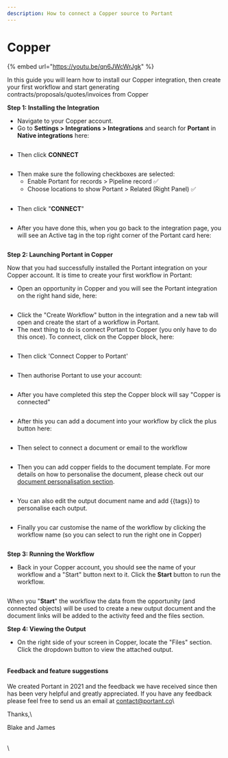 ```yaml
---
description: How to connect a Copper source to Portant
---
```


# Copper



{% embed url="https://youtu.be/qn6JWcWrJgk" %}

In this guide you will learn how to install our Copper integration, then create your first workflow and start generating contracts/proposals/quotes/invoices from Copper

**Step 1: Installing the Integration**

* Navigate to your Copper account.
* Go to **Settings > Integrations > Integrations** and search for **Portant** in **Native integrations** here:

<figure><img src="../../.gitbook/assets/pika-1712758093346-1x.png" alt=""><figcaption></figcaption></figure>

* Then click **CONNECT**

<figure><img src="../../.gitbook/assets/pika-1712758274250-1x.png" alt=""><figcaption></figcaption></figure>

* Then make sure the following checkboxes are selected:
  * Enable Portant for records > Pipeline record  ✅
  * Choose locations to show Portant > Related (Right Panel)  ✅

<figure><img src="../../.gitbook/assets/pika-1712758352576-1x.png" alt=""><figcaption></figcaption></figure>

* Then click "**CONNECT**"

<figure><img src="../../.gitbook/assets/pika-1712758542583-1x.png" alt=""><figcaption></figcaption></figure>

* After you have done this, when you go back to the integration page, you will see an Active tag in the top right corner of the Portant card here:

<figure><img src="../../.gitbook/assets/pika-1712758661658-1x.png" alt=""><figcaption></figcaption></figure>

**Step 2: Launching Portant in Copper**

Now that you had successfully installed the Portant integration on your Copper account. It is time to create your first workflow in Portant:

* Open an opportunity in Copper and you will see the Portant integration on the right hand side, here:

<figure><img src="../../.gitbook/assets/pika-1712759446337-1x.png" alt=""><figcaption></figcaption></figure>

* Click the "Create Workflow" button in the integration and a new tab will open and create the start of a workflow in Portant.
* The next thing to do is connect Portant to Copper (you only have to do this once). To connect, click on the Copper block, here:

<figure><img src="../../.gitbook/assets/pika-1712762076480-1x.png" alt=""><figcaption></figcaption></figure>

* Then click 'Connect Copper to Portant'

<figure><img src="../../.gitbook/assets/pika-1712762106446-1x.png" alt=""><figcaption></figcaption></figure>

* Then authorise Portant to use your account:&#x20;

<figure><img src="../../.gitbook/assets/pika-1712762139663-1x.png" alt=""><figcaption></figcaption></figure>

* After you have completed this step the Copper block will say "Copper is connected"

<figure><img src="../../.gitbook/assets/pika-1712762164899-1x.png" alt=""><figcaption></figcaption></figure>

* After this you can add a document into your workflow by click the plus button here:

<figure><img src="../../.gitbook/assets/pika-1712762786889-1x.png" alt=""><figcaption></figcaption></figure>

* Then select to connect a document or email to the workflow

<figure><img src="../../.gitbook/assets/pika-1712762858949-1x.png" alt=""><figcaption></figcaption></figure>

* Then you can add copper fields to the document template. For more details on how to personalise the document, please check out our [document personalisation section](broken-reference).

<figure><img src="../../.gitbook/assets/pika-1712762910280-1x.png" alt=""><figcaption></figcaption></figure>

* You can also edit the output document name and add \{{tags\}} to personalise each output.

<figure><img src="../../.gitbook/assets/pika-1712772601345-1x.png" alt=""><figcaption></figcaption></figure>

* Finally you car customise the name of the workflow by clicking the workflow name (so you can select to run the right one in Copper)

<figure><img src="../../.gitbook/assets/pika-1712762968949-1x.png" alt=""><figcaption></figcaption></figure>

**Step 3: Running the Workflow**

* Back in your Copper account, you should see the name of your workflow and a "Start" button next to it. Click the **Start** button to run the workflow.

<figure><img src="../../.gitbook/assets/pika-1712772807325-1x.png" alt=""><figcaption></figcaption></figure>

When you "**Start**" the workflow the data from the opportunity (and connected objects) will be used to create a new output document and the document links will be added to the activity feed and the files section.

**Step 4: Viewing the Output**

* On the right side of your screen in Copper, locate the "Files" section. Click the dropdown button to view the attached output.

<figure><img src="https://lh7-us.googleusercontent.com/shlr1G3nNzTwRCHwzF-87fE-bBvOOVMPuoJ6kvAdjTZG3ZbgsTA79WC4x9D8ZIQxChbC7K-ktyGS-yPvxMAHVstkfD7MVmDmUzCLI_SVL2MjR6PDcC9HWfFXADEvfKB4N74yrWJruia6kV-AfQmUPq8" alt=""><figcaption></figcaption></figure>

#### Feedback and feature suggestions

We created Portant in 2021 and the feedback we have received since then has been very helpful and greatly appreciated. If you have any feedback please feel free to send us an email at [contact@portant.co](mailto:contact@portant.co)\


Thanks,\


Blake and James

\
\
